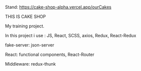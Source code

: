 Stand: https://cake-shop-alpha.vercel.app/ourCakes

THIS IS CAKE SHOP

My training project.

In this project i use :
JS, React, SCSS, axios, Redux, React-Redux

fake-server: json-server

React: functional components, React-Router

Middleware: redux-thunk
